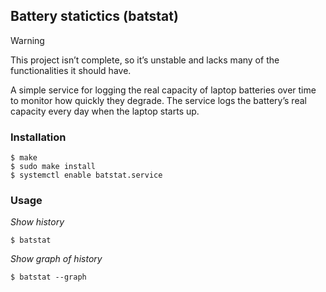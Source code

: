 ## Battery statictics (batstat)
> [!WARNING]
> This project isn’t complete, so it’s unstable and lacks many of the functionalities it should have.

A simple service for logging the real capacity of laptop batteries over time to monitor how quickly they degrade.
The service logs the battery’s real capacity every day when the laptop starts up.
### Installation
```
$ make
$ sudo make install
$ systemctl enable batstat.service
```
### Usage

*Show history*
```
$ batstat
```
*Show graph of history*
```
$ batstat --graph
```
